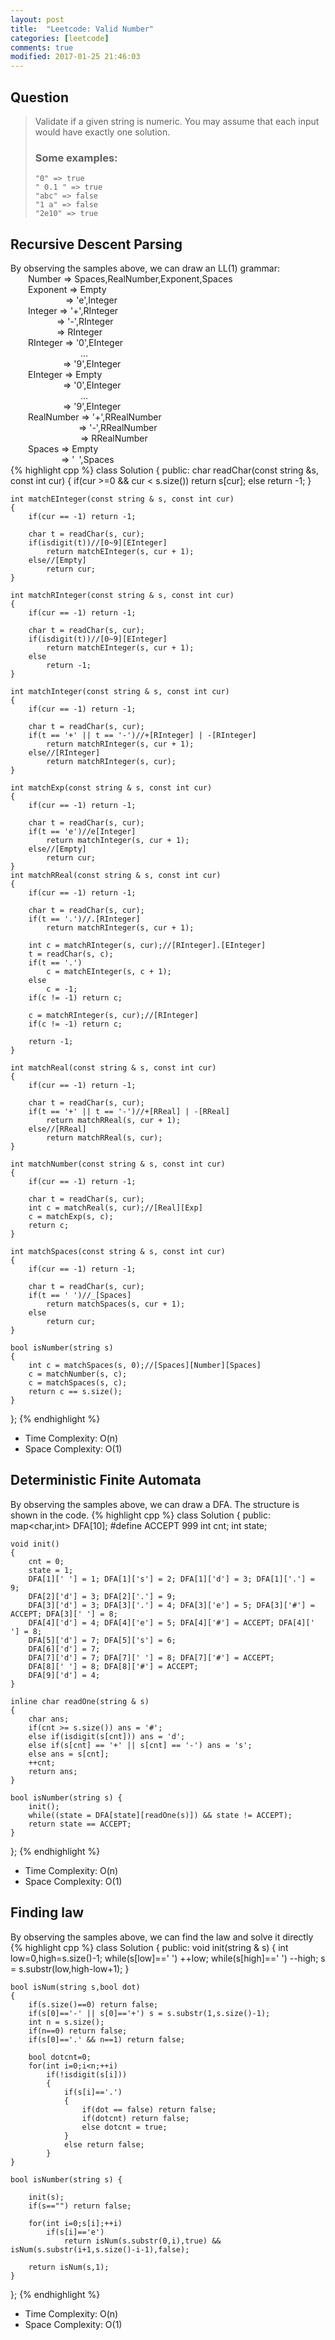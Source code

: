 ```yaml
---
layout: post
title:  "Leetcode: Valid Number"
categories: [leetcode]
comments: true
modified: 2017-01-25 21:46:03
---
```

## Question

>Validate if a given string is numeric.
>You may assume that each input would have exactly one solution.
>
> ### Some examples:
>
>     "0" => true
>     " 0.1 " => true
>     "abc" => false
>     "1 a" => false
>     "2e10" => true
>
<!--more-->

## Recursive Descent Parsing
By observing the samples above, we can draw an LL(1) grammar:  
&emsp;&emsp;Number => Spaces,RealNumber,Exponent,Spaces  
&emsp;&emsp;Exponent => Empty  
&emsp;&emsp;&emsp;&emsp;&emsp;&emsp; => 'e',Integer  
&emsp;&emsp;Integer => '+',RInteger  
&emsp;&emsp;&emsp;&emsp;&emsp; => '-',RInteger  
&emsp;&emsp;&emsp;&emsp; &emsp;=> RInteger  
&emsp;&emsp;RInteger => '0',EInteger  
&emsp;&emsp;&emsp;&emsp;&emsp;&emsp;&emsp;&emsp;...  
&emsp;&emsp;&emsp;&emsp;&emsp;&emsp;=> '9',EInteger  
&emsp;&emsp;EInteger => Empty  
&emsp;&emsp;&emsp;&emsp;&emsp;&emsp;=> '0',EInteger  
&emsp;&emsp;&emsp;&emsp;&emsp;&emsp;&emsp;&emsp;...  
&emsp;&emsp;&emsp;&emsp;&emsp;&emsp;=> '9',EInteger  
&emsp;&emsp;RealNumber => '+',RRealNumber  
&emsp;&emsp;&emsp;&emsp;&emsp;&emsp;&emsp;&ensp; => '-',RRealNumber  
&emsp;&emsp;&emsp;&emsp;&emsp;&emsp;&emsp;&emsp;=> RRealNumber  
&emsp;&emsp;Spaces => Empty  
&emsp;&emsp;&emsp;&emsp;&emsp;&ensp; => '&ensp;',Spaces  
{% highlight cpp %}
class Solution {
public:
    char readChar(const string &s, const int cur)
    {
        if(cur >=0 && cur < s.size())
            return s[cur];
        else
            return -1;
    }

    int matchEInteger(const string & s, const int cur)
    {
        if(cur == -1) return -1;

        char t = readChar(s, cur);
        if(isdigit(t))//[0~9][EInteger]
            return matchEInteger(s, cur + 1);
        else//[Empty]
            return cur;
    }

    int matchRInteger(const string & s, const int cur)
    {
        if(cur == -1) return -1;

        char t = readChar(s, cur);
        if(isdigit(t))//[0~9][EInteger]
            return matchEInteger(s, cur + 1);
        else
            return -1;
    }

    int matchInteger(const string & s, const int cur)
    {
        if(cur == -1) return -1;

        char t = readChar(s, cur);
        if(t == '+' || t == '-')//+[RInteger] | -[RInteger]
            return matchRInteger(s, cur + 1);
        else//[RInteger]
            return matchRInteger(s, cur);
    }

    int matchExp(const string & s, const int cur)
    {
        if(cur == -1) return -1;

        char t = readChar(s, cur);
        if(t == 'e')//e[Integer]
            return matchInteger(s, cur + 1);
        else//[Empty]
            return cur;
    }
    int matchRReal(const string & s, const int cur)
    {
        if(cur == -1) return -1;

        char t = readChar(s, cur);
        if(t == '.')//.[RInteger]
            return matchRInteger(s, cur + 1);

        int c = matchRInteger(s, cur);//[RInteger].[EInteger]
        t = readChar(s, c);
        if(t == '.')
            c = matchEInteger(s, c + 1);
        else
            c = -1;
        if(c != -1) return c;

        c = matchRInteger(s, cur);//[RInteger]
        if(c != -1) return c;

        return -1;
    }

    int matchReal(const string & s, const int cur)
    {
        if(cur == -1) return -1;

        char t = readChar(s, cur);
        if(t == '+' || t == '-')//+[RReal] | -[RReal]
            return matchRReal(s, cur + 1);
        else//[RReal]
            return matchRReal(s, cur);
    }

    int matchNumber(const string & s, const int cur)
    {
        if(cur == -1) return -1;

        char t = readChar(s, cur);
        int c = matchReal(s, cur);//[Real][Exp]
        c = matchExp(s, c);
        return c;
    }

    int matchSpaces(const string & s, const int cur)
    {
        if(cur == -1) return -1;

        char t = readChar(s, cur);
        if(t == ' ')//_[Spaces]
            return matchSpaces(s, cur + 1);
        else
            return cur;
    }

    bool isNumber(string s)
    {
        int c = matchSpaces(s, 0);//[Spaces][Number][Spaces]
        c = matchNumber(s, c);
        c = matchSpaces(s, c);
        return c == s.size();
    }
};
{% endhighlight %}
- Time Complexity: O(n)
- Space Complexity: O(1)

## Deterministic Finite Automata
By observing the samples above, we can draw a DFA.
The structure is shown in the code.
{% highlight cpp %}
class Solution {
public:
    map<char,int> DFA[10];
    #define ACCEPT 999
    int cnt;
    int state;
    
    void init()
    {
        cnt = 0;
        state = 1;
        DFA[1][' '] = 1; DFA[1]['s'] = 2; DFA[1]['d'] = 3; DFA[1]['.'] = 9;
        DFA[2]['d'] = 3; DFA[2]['.'] = 9;
        DFA[3]['d'] = 3; DFA[3]['.'] = 4; DFA[3]['e'] = 5; DFA[3]['#'] = ACCEPT; DFA[3][' '] = 8;
        DFA[4]['d'] = 4; DFA[4]['e'] = 5; DFA[4]['#'] = ACCEPT; DFA[4][' '] = 8;
        DFA[5]['d'] = 7; DFA[5]['s'] = 6;
        DFA[6]['d'] = 7;
        DFA[7]['d'] = 7; DFA[7][' '] = 8; DFA[7]['#'] = ACCEPT;
        DFA[8][' '] = 8; DFA[8]['#'] = ACCEPT;
        DFA[9]['d'] = 4;
    }
    
    inline char readOne(string & s)
    {   
        char ans;
        if(cnt >= s.size()) ans = '#';
        else if(isdigit(s[cnt])) ans = 'd';
        else if(s[cnt] == '+' || s[cnt] == '-') ans = 's';
        else ans = s[cnt];
        ++cnt;
        return ans;
    }

    bool isNumber(string s) {
        init();
        while((state = DFA[state][readOne(s)]) && state != ACCEPT);
        return state == ACCEPT;
    }
};
{% endhighlight %}
- Time Complexity: O(n)
- Space Complexity: O(1)

## Finding law
By observing the samples above, we can find the law and solve it directly
{% highlight cpp %}
class Solution {
public:
    void init(string & s)
    {
        int low=0,high=s.size()-1;
        while(s[low]==' ') ++low;
        while(s[high]==' ') --high;
        s = s.substr(low,high-low+1);
    }

    bool isNum(string s,bool dot)
    {
        if(s.size()==0) return false;
        if(s[0]=='-' || s[0]=='+') s = s.substr(1,s.size()-1);
        int n = s.size();
        if(n==0) return false;
        if(s[0]=='.' && n==1) return false;

        bool dotcnt=0;
        for(int i=0;i<n;++i)
            if(!isdigit(s[i]))
            {
                if(s[i]=='.')
                {
                    if(dot == false) return false;
                    if(dotcnt) return false;
                    else dotcnt = true;
                }
                else return false;
            }
    }

    bool isNumber(string s) {

        init(s);
        if(s=="") return false;

        for(int i=0;s[i];++i)
            if(s[i]=='e')
                return isNum(s.substr(0,i),true) && isNum(s.substr(i+1,s.size()-i-1),false);

        return isNum(s,1);
    }
};
{% endhighlight %}
- Time Complexity: O(n)
- Space Complexity: O(1)
